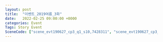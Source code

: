 ```yaml
---
layout: post
title:  "이벤트_2019여름_3화"
date:   2022-02-25 09:00:00 +0000
categories: Event
Tags: Story Event
SceneCode: ["scene_evt190627_cp3_q1_s10,7428311", "scene_evt190627_cp3_q2_s10,7428321", "scene_evt190627_cp3_q3_s10,7428331", "scene_evt190627_cp3_q4_s20,7428341", "scene_evt190627_cp3_q4_s30,7428342"]
---
```

